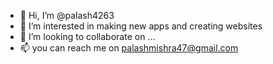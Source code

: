 - 👋 Hi, I’m @palash4263
- 👀 I’m interested in making new apps and creating websites
- 💞️ I’m looking to collaborate on ...
- 📫 you can reach me on palashmishra47@gmail.com

<!---
palash4263/palash4263 is a ✨ special ✨ repository because its `README.md` (this file) appears on your GitHub profile.
You can click the Preview link to take a look at your changes.
--->
